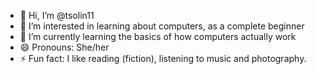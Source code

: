 - 👋 Hi, I’m @tsolin11
- 👀 I’m interested in learning about computers, as a complete beginner
- 🌱 I’m currently learning the basics of how computers actually work
- 😄 Pronouns: She/her
- ⚡ Fun fact: I like reading (fiction), listening to music and photography.

